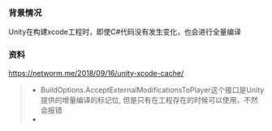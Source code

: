 ### 背景情况

Unity在构建xcode工程时，即使C#代码没有发生变化，也会进行全量编译

### 资料

https://networm.me/2018/09/16/unity-xcode-cache/

> - BuildOptions.AcceptExternalModificationsToPlayer这个接口是Unity提供的增量编译的标记位, 但是只有在工程存在的时候可以使用，不然会报错
> - 